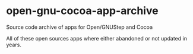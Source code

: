 # open-gnu-cocoa-app-archive
Source code archive of apps for Open/GNUStep and Cocoa

All of these open sources apps where either abandoned or not updated in years.
